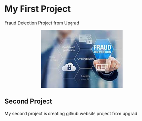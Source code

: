 
# My First Project
Fraud Detection Project from Upgrad
<center><img src="assets/img/fraudimage.jpeg"></center>

## Second Project

My second project is creating github website project from upgrad


